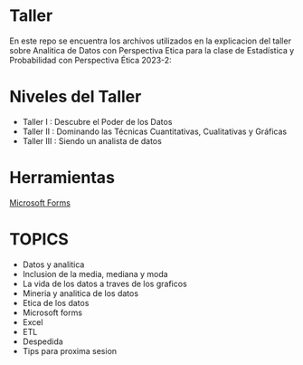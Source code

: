 # Taller

En este repo se encuentra los archivos utilizados en la explicacion del taller sobre Analitica de Datos con Perspectiva Etica para la clase de Estadística  y Probabilidad con Perspectiva Ética 2023-2:

# Niveles del Taller
* Taller I : Descubre el Poder de los Datos
* Taller II : Dominando las Técnicas Cuantitativas, Cualitativas y Gráficas
* Taller III : Siendo un analista de datos

# Herramientas

[Microsoft Forms](https://forms.office.com/Pages/ResponsePage.aspx?id=oGfaB0MfjE6Xf1-ItkcO5piOJwLQXdNJg0MUKLXzOUZUM0s0WDFCRUxRMlZIVjVRMjI4SjRCOTVXVi4u)



# TOPICS
* Datos y analitica
* Inclusion de la media, mediana y moda
* La vida de los datos a traves de los graficos
* Mineria y analitica de los datos
* Etica de los datos
* Microsoft forms
* Excel
* ETL
* Despedida
* Tips para proxima sesion
